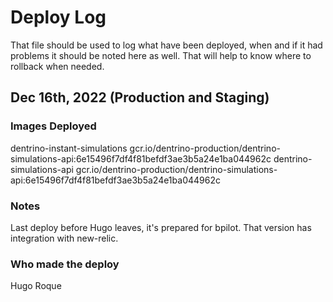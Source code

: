# Deploy Log
That file should be used to log what have been deployed, when and if it had problems it should be noted here as well. That will help to know where to rollback when needed.

## Dec 16th, 2022 (Production and Staging)
### Images Deployed
dentrino-instant-simulations  gcr.io/dentrino-production/dentrino-simulations-api:6e15496f7df4f81befdf3ae3b5a24e1ba044962c
dentrino-simulations-api      gcr.io/dentrino-production/dentrino-simulations-api:6e15496f7df4f81befdf3ae3b5a24e1ba044962c

### Notes
Last deploy before Hugo leaves, it's prepared for bpilot. That version has integration with new-relic.

### Who made the deploy
Hugo Roque
